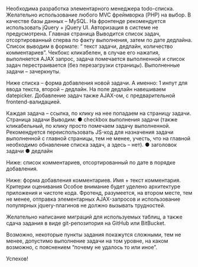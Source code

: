 Необходима разработка элементарного менеджера todo-списка. Желательно использование любого MVC фреймворка (PHP) на выбор. В качестве базы данных – MySQL. На фронтенде рекомендуется использовать jQuery + jQuery UI. Авторизация в системе не предусмотрена.
Главная страница
Выводится список задач, отсортированный сперва по факту выполнения, затем по дате дедлайна. Список выводим в формате: “<checkbox> текст задачи, дедлайн, количество комментариев”. Чекбокс кликабелен, в случае его нажатия, выполняется AJAX запрос, задача помечается выполненной и список задач перестраивается (без перезагрузки страницы). Выполненные задачи – зачеркнуты.

Ниже списка – форма добавления новой задачи. А именно: 1 инпут для ввода текста, второй – дедлайн. На поле дедлайн навешиваем datepicker. Добавление задач также AJAX-ом, с предварительной frontend-валидацией.

Каждая задача – ссылка, по клику на нее попадаем на страницу задачи.
Страница задачи
Выводим:
●	checkbox выполнения задачи (также кликабельный, по клику просто помечаем задачу выполненной. Рекомендуется переиспользовать JS-код для назначения задачи выполненной с главной страницы, тем не менее, учесть, что на главной необходимо обнавление списка задач, а здесь – нет).
●	заголовок задачи
●	дедлайн

Ниже: список комментариев, отсортированный по дате в порядке добавления.

Ниже: форма добавления комментариев. Имя + текст комментария.
Критерии оценивания
Особое внимание будет уделено архитектуре приложения и чистоте кода. Фротенд, разумеется, на втором месте, тем не менее, отправка элементарных AJAX-запросов и использование популярных jquery-плагинов не должно вызывать трудностей.

Желательно написание миграций для используемых таблиц, а также сдача задания в виде git-репозитория на GitHub или BitBucket.

Возможно, некоторые пункты задания покажутся сложными, тем не менее, допустимо выполнение задачи на том уровне, на каком возможно, с пояснением “почему не удалось то или иное”.

Успехов!
